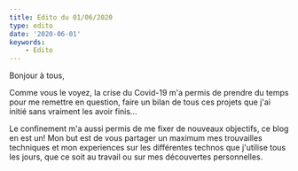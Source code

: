 ```yaml
---
title: Edito du 01/06/2020
type: edito
date: '2020-06-01'
keywords: 
    - Edito
---
```


Bonjour à tous,

Comme vous le voyez, la crise du Covid-19 m'a permis de prendre du temps pour me remettre en
 question, faire un bilan de tous ces projets que j'ai initié sans vraiment les avoir finis... 

Le confinement m'a aussi permis de me fixer de nouveaux objectifs, ce blog en est un! 
Mon but est de vous partager un maximum mes trouvailles techniques et mon experiences sur les
 différentes technos que j'utilise tous les jours, que ce soit au travail ou sur mes découvertes
  personnelles.